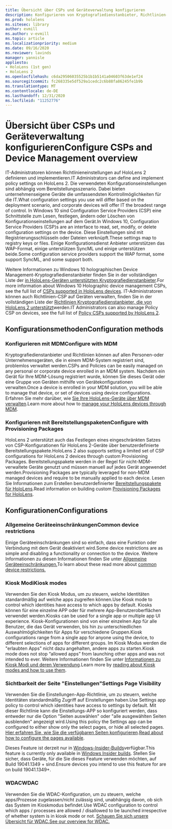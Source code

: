 ```yaml
---
title: Übersicht über CSPs und Geräteverwaltung konfigurieren
description: Konfigurieren von Kryptografiedienstanbieter, Richtlinien-und Geräteverwaltung
ms.prod: hololens
ms.sitesec: library
author: evmill
ms.author: v-evmill
ms.topic: article
ms.localizationpriority: medium
ms.date: 09/16/2020
ms.reviewer: lavinds
manager: yannisle
appliesto:
- HoloLens (1st gen)
- HoloLens 2
ms.openlocfilehash: c6da29506035525b1b1b5141a04603f63de1ef24
ms.sourcegitcommit: fc268335e5df529a1cedc2c6b88fa86245fe1b9b
ms.translationtype: MT
ms.contentlocale: de-DE
ms.lasthandoff: 12/31/2020
ms.locfileid: "11252776"
---
```

# <span data-ttu-id="c92c3-103">Übersicht über CSPs und Geräteverwaltung konfigurieren</span><span class="sxs-lookup"><span data-stu-id="c92c3-103">Configure CSPs and Device Management overview</span></span>

<span data-ttu-id="c92c3-104">IT-Administratoren können Richtlinieneinstellungen auf HoloLens 2 definieren und implementieren.</span><span class="sxs-lookup"><span data-stu-id="c92c3-104">IT Administrators can define and implement policy settings on HoloLens 2.</span></span> <span data-ttu-id="c92c3-105">Die verwendeten Konfigurationseinstellungen sind abhängig vom Bereitstellungsszenario. Dabei bieten unternehmenseigene Geräte die umfassendsten Kontrollmöglichkeiten für die IT.</span><span class="sxs-lookup"><span data-stu-id="c92c3-105">What configuration settings you use will differ based on the deployment scenario, and corporate devices will offer IT the broadest range of control.</span></span> <span data-ttu-id="c92c3-106">In Windows 10 sind Configuration Service Providers (CSP) eine Schnittstelle zum Lesen, festlegen, ändern oder Löschen von Konfigurationseinstellungen auf dem Gerät.</span><span class="sxs-lookup"><span data-stu-id="c92c3-106">In Windows 10, Configuration Service Providers (CSP)s are an interface to read, set, modify, or delete configuration settings on the device.</span></span> <span data-ttu-id="c92c3-107">Diese Einstellungen sind mit Registrierungsschlüsseln oder Dateien verknüpft.</span><span class="sxs-lookup"><span data-stu-id="c92c3-107">These settings map to registry keys or files.</span></span> <span data-ttu-id="c92c3-108">Einige Konfigurationsdienst Anbieter unterstützen das WAP-Format, einige unterstützen SyncML und einige unterstützen beide.</span><span class="sxs-lookup"><span data-stu-id="c92c3-108">Some configuration service providers support the WAP format, some support SyncML, and some support both.</span></span>

<span data-ttu-id="c92c3-109">Weitere Informationen zu Windows 10 holographischen Device Management-Kryptografiedienstanbieter finden Sie in der vollständigen Liste der [in HoloLens-Geräten unterstützten Kryptografiedienstanbieter](https://docs.microsoft.com/windows/client-management/mdm/configuration-service-provider-reference#hololens).</span><span class="sxs-lookup"><span data-stu-id="c92c3-109">For more information about Windows 10 Holographic device management CSPs, see the full list of [CSPs supported in HoloLens devices](https://docs.microsoft.com/windows/client-management/mdm/configuration-service-provider-reference#hololens).</span></span>
<span data-ttu-id="c92c3-110">IT-Administratoren können auch Richtlinien-CSP auf Geräten verwalten, finden Sie in der vollständigen Liste der [Richtlinien Kryptografiedienstanbieter, die von HoloLens 2 unterstützt](https://docs.microsoft.com/windows/client-management/mdm/policy-csps-supported-by-hololens2)werden.</span><span class="sxs-lookup"><span data-stu-id="c92c3-110">IT Administrators can also manage Policy CSP on devices, see the full list of [Policy CSPs supported by HoloLens 2](https://docs.microsoft.com/windows/client-management/mdm/policy-csps-supported-by-hololens2).</span></span>

## <span data-ttu-id="c92c3-111">Konfigurationsmethoden</span><span class="sxs-lookup"><span data-stu-id="c92c3-111">Configuration methods</span></span>

### <span data-ttu-id="c92c3-112">Konfigurieren mit MDM</span><span class="sxs-lookup"><span data-stu-id="c92c3-112">Configure with MDM</span></span>

<span data-ttu-id="c92c3-113">Kryptografiedienstanbieter und Richtlinien können auf allen Personen-oder Unternehmensgeräten, die in einem MDM-System registriert sind, problemlos verwaltet werden.</span><span class="sxs-lookup"><span data-stu-id="c92c3-113">CSPs and Policies can be easily managed on any personal or corporate device enrolled in an MDM system.</span></span> <span data-ttu-id="c92c3-114">Nachdem ein Gerät für Ihre MDM-Lösung registriert wurde, können Sie dieses Gerät oder eine Gruppe von Geräten mithilfe von Gerätekonfigurationen verwalten.</span><span class="sxs-lookup"><span data-stu-id="c92c3-114">Once a device is enrolled in your MDM solution, you will be able to manage that device, or set of devices using device configurations.</span></span> <span data-ttu-id="c92c3-115">Erfahren Sie mehr darüber, wie [Sie Ihre HoloLens-Geräte über MDM verwalten](hololens-mdm-configure.md).</span><span class="sxs-lookup"><span data-stu-id="c92c3-115">Learn more about how to [manage your HoloLens devices through MDM](hololens-mdm-configure.md).</span></span>

### <span data-ttu-id="c92c3-116">Konfigurieren mit Bereitstellungspaketen</span><span class="sxs-lookup"><span data-stu-id="c92c3-116">Configure with Provisioning Packages</span></span>

<span data-ttu-id="c92c3-117">HoloLens 2 unterstützt auch das Festlegen eines eingeschränkten Satzes von CSP-Konfigurationen für HoloLens 2-Geräte über benutzerdefinierte Bereitstellungspakete.</span><span class="sxs-lookup"><span data-stu-id="c92c3-117">HoloLens 2 also supports setting a limited set of CSP configurations for HoloLens 2 devices through custom Provisioning Packages.</span></span> <span data-ttu-id="c92c3-118">Bereitstellungspakete werden in der Regel für nicht-MDM-verwaltete Geräte genutzt und müssen manuell auf jedes Gerät angewendet werden.</span><span class="sxs-lookup"><span data-stu-id="c92c3-118">Provisioning Packages are typically leveraged for non-MDM managed devices and require to be manually applied to each device.</span></span> <span data-ttu-id="c92c3-119">Lesen Sie Informationen zum Erstellen benutzerdefinierter [Bereitstellungspakete für HoloLens](https://docs.microsoft.com/hololens/hololens-provisioning).</span><span class="sxs-lookup"><span data-stu-id="c92c3-119">Read information on building custom [Provisioning Packages for HoloLens](https://docs.microsoft.com/hololens/hololens-provisioning).</span></span>

## <span data-ttu-id="c92c3-120">Konfigurationen</span><span class="sxs-lookup"><span data-stu-id="c92c3-120">Configurations</span></span>

### <span data-ttu-id="c92c3-121">Allgemeine Geräteeinschränkungen</span><span class="sxs-lookup"><span data-stu-id="c92c3-121">Common device restrictions</span></span>

<span data-ttu-id="c92c3-122">Einige Geräteeinschränkungen sind so einfach, dass eine Funktion oder Verbindung mit dem Gerät deaktiviert wird.</span><span class="sxs-lookup"><span data-stu-id="c92c3-122">Some device restrictions are as simple and disabling a functionality or connection to the device.</span></span> <span data-ttu-id="c92c3-123">Weitere Informationen zu diesen Informationen finden Sie unter [Allgemeine Geräteeinschränkungen.](hololens-common-device-restrictions.md)</span><span class="sxs-lookup"><span data-stu-id="c92c3-123">To learn about these read more about [common device restrictions.](hololens-common-device-restrictions.md)</span></span>

### <span data-ttu-id="c92c3-124">Kiosk Modi</span><span class="sxs-lookup"><span data-stu-id="c92c3-124">Kiosk modes</span></span>

<span data-ttu-id="c92c3-125">Verwenden Sie den Kiosk Modus, um zu steuern, welche Identitäten standardmäßig auf welche apps zugreifen können.</span><span class="sxs-lookup"><span data-stu-id="c92c3-125">Use Kiosk mode to control which identities have access to which apps by default.</span></span> <span data-ttu-id="c92c3-126">Kiosks können für eine einzelne APP oder für mehrere App-Benutzeroberflächen verwendet werden.</span><span class="sxs-lookup"><span data-stu-id="c92c3-126">Kiosks can be used for a single app or multiple app UI experience.</span></span> <span data-ttu-id="c92c3-127">Kiosk-Konfigurationen sind von einer einzelnen App für alle Benutzer, die das Gerät verwenden, bis hin zu unterschiedlichen Auswahlmöglichkeiten für Apps für verschiedene Gruppen.</span><span class="sxs-lookup"><span data-stu-id="c92c3-127">Kiosk configurations range from a single app for anyone using the device, to different selections of apps for different groups.</span></span> <span data-ttu-id="c92c3-128">Im Kiosk Modus werden die "erlaubten Apps" nicht dazu angehalten, andere apps zu starten.</span><span class="sxs-lookup"><span data-stu-id="c92c3-128">Kiosk mode does not stop “allowed apps” from launching other apps and was not intended to ever.</span></span> <span data-ttu-id="c92c3-129">Weitere Informationen finden Sie unter [Informationen zu Kiosk Modi und deren Verwendung](hololens-kiosk.md).</span><span class="sxs-lookup"><span data-stu-id="c92c3-129">Learn more by [reading about Kiosk modes and how to use them](hololens-kiosk.md).</span></span>

### <span data-ttu-id="c92c3-130">Sichtbarkeit der Seite "Einstellungen"</span><span class="sxs-lookup"><span data-stu-id="c92c3-130">Settings Page Visibility</span></span>

<span data-ttu-id="c92c3-131">Verwenden Sie die Einstellungen-App-Richtlinie, um zu steuern, welche Identitäten standardmäßig Zugriff auf Einstellungen haben.</span><span class="sxs-lookup"><span data-stu-id="c92c3-131">Use Settings app policy to control which identities have access to settings by default.</span></span> <span data-ttu-id="c92c3-132">Mit dieser Richtlinie kann die Einstellungs-APP so konfiguriert werden, dass entweder nur die Option "Seiten auswählen" oder "alle ausgewählten Seiten ausblenden" angezeigt wird.</span><span class="sxs-lookup"><span data-stu-id="c92c3-132">Using this policy the Settings app can be configured to either show only the select pages, or hide all selected pages.</span></span> <span data-ttu-id="c92c3-133">[Hier erfahren Sie, wie Sie die verfügbaren Seiten konfigurieren](settings-uri-list.md).</span><span class="sxs-lookup"><span data-stu-id="c92c3-133">[Read about how to configure the pages available](settings-uri-list.md).</span></span>

<span data-ttu-id="c92c3-134">Dieses Feature ist derzeit nur in [Windows-Insider-Builds](hololens-insider.md)verfügbar.</span><span class="sxs-lookup"><span data-stu-id="c92c3-134">This feature is currently only available in [Windows Insider builds](hololens-insider.md).</span></span> <span data-ttu-id="c92c3-135">Stellen Sie sicher, dass Geräte, für die Sie dieses Feature verwenden möchten, auf Build 19041.1349 + sind.</span><span class="sxs-lookup"><span data-stu-id="c92c3-135">Ensure devices you intend to use this feature for are on build 19041.1349+.</span></span>

### <span data-ttu-id="c92c3-136">WDAC</span><span class="sxs-lookup"><span data-stu-id="c92c3-136">WDAC</span></span>

<span data-ttu-id="c92c3-137">Verwenden Sie die WDAC-Konfiguration, um zu steuern, welche apps/Prozesse zugelassen/nicht zulässig sind, unabhängig davon, ob sich das System im Kioskmodus befindet.</span><span class="sxs-lookup"><span data-stu-id="c92c3-137">Use WDAC configuration to control which apps / processes are allowed / disallowed to be launched irrespective of whether system is in kiosk mode or not.</span></span>
[<span data-ttu-id="c92c3-138">Schauen Sie sich unsere Übersicht für WDAC.</span><span class="sxs-lookup"><span data-stu-id="c92c3-138">See our overview for WDAC.</span></span>](windows-defender-application-control-wdac.md)
